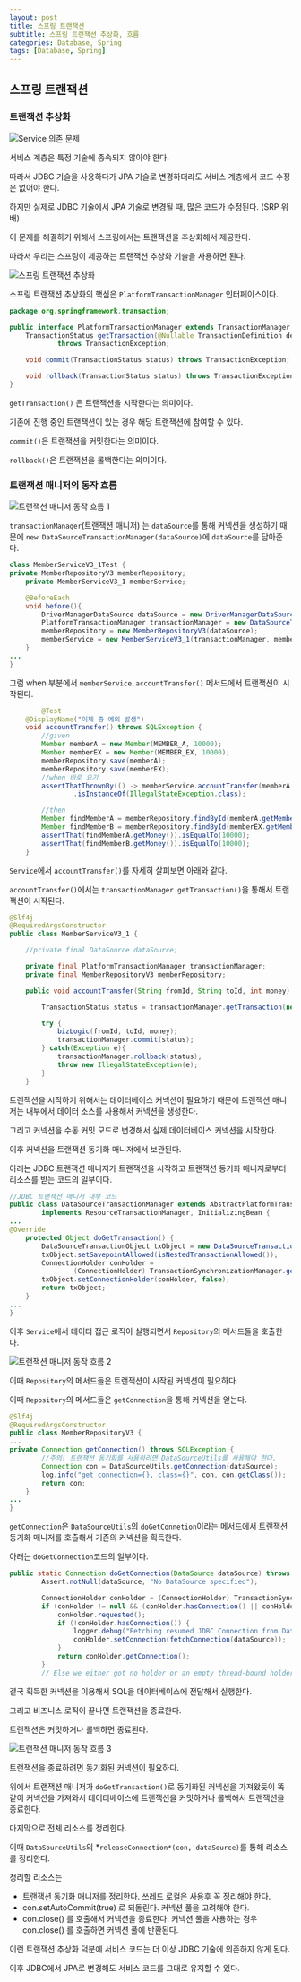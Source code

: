 ```yaml
---
layout: post
title: 스프링 트랜잭션
subtitle: 스프링 트랜잭션 추상화, 흐름
categories: Database, Spring
tags: [Database, Spring]
---
```


## 스프링 트랜잭션 

### 트랜잭션 추상화

![Service 의존 문제](https://github.com/boseungk/TIL/assets/95980754/2b2665a0-45d3-4f29-978b-387544271a4d)

서비스 계층은 특정 기술에 종속되지 않아야 한다. 

따라서 JDBC 기술을 사용하다가 JPA 기술로 변경하더라도 서비스 계층에서 코드 수정은 없어야 한다. 

하지만 실제로 JDBC 기술에서 JPA 기술로 변경될 때, 많은 코드가 수정된다. (SRP 위배)

이 문제를 해결하기 위해서 스프링에서는 트랜잭션을 추상화해서 제공한다. 

따라서 우리는 스프링이 제공하는 트랜잭션 추상화 기술을 사용하면 된다. 

![스프링 트랜잭션 추상화](https://github.com/boseungk/TIL/assets/95980754/52767a81-80ac-46a6-b392-256ffbc6a1c6)

스프링 트랜잭션 추상화의 핵심은 `PlatformTransactionManager` 인터페이스이다.

```java
package org.springframework.transaction;

public interface PlatformTransactionManager extends TransactionManager {
    TransactionStatus getTransaction(@Nullable TransactionDefinition definition)
            throws TransactionException;

    void commit(TransactionStatus status) throws TransactionException;

    void rollback(TransactionStatus status) throws TransactionException;
}
```

`getTransaction()` 은 트랜잭션을 시작한다는 의미이다. 

기존에 진행 중인 트랜잭션이 있는 경우 해당 트랜잭션에 참여할 수 있다.

`commit()`은 트랜잭션을 커밋한다는 의미이다.

`rollback()`은 트랜잭션을 롤백한다는 의미이다.

### 트랜잭션 매니저의 동작 흐름

![트랜잭션 매니저 동작 흐름 1](https://github.com/boseungk/TIL/assets/95980754/972693fe-1c0f-47ef-bd00-26f5746222eb)

`transactionManager`(트랜잭션 매니저) 는 `dataSource`를 통해 커넥션을 생성하기 때문에 `new DataSourceTransactionManager(dataSource)`에 `dataSource`를 담아준다. 

```java
class MemberServiceV3_1Test {
private MemberRepositoryV3 memberRepository;
    private MemberServiceV3_1 memberService;

    @BeforeEach
    void before(){
        DriverManagerDataSource dataSource = new DriverManagerDataSource(URL, USERNAME, PASSWORD);
        PlatformTransactionManager transactionManager = new DataSourceTransactionManager(dataSource);
        memberRepository = new MemberRepositoryV3(dataSource);
        memberService = new MemberServiceV3_1(transactionManager, memberRepository);
    }
...
}
```

그럼 when 부분에서 `memberService.accountTransfer()` 메서드에서 트랜잭션이 시작된다.

```java
		@Test
    @DisplayName("이체 중 예외 발생")
    void accountTransfer() throws SQLException {
        //given
        Member memberA = new Member(MEMBER_A, 10000);
        Member memberEX = new Member(MEMBER_EX, 10000);
        memberRepository.save(memberA);
        memberRepository.save(memberEX);
        //when 바로 요기
        assertThatThrownBy(() -> memberService.accountTransfer(memberA.getMemberId(), memberEX.getMemberId(), 2000))
                .isInstanceOf(IllegalStateException.class);

        //then
        Member findMemberA = memberRepository.findById(memberA.getMemberId());
        Member findMemberB = memberRepository.findById(memberEX.getMemberId());
        assertThat(findMemberA.getMoney()).isEqualTo(10000);
        assertThat(findMemberB.getMoney()).isEqualTo(10000);
    }
```

`Service`에서  `accountTransfer()`를 자세히 살펴보면 아래와 같다. 

`accountTransfer()`에서는 `transactionManager.getTransaction()`을 통해서 트랜잭션이 시작된다. 

```java
@Slf4j
@RequiredArgsConstructor
public class MemberServiceV3_1 {

    //private final DataSource dataSource;

    private final PlatformTransactionManager transactionManager;
    private final MemberRepositoryV3 memberRepository;

    public void accountTransfer(String fromId, String toId, int money) throws SQLException {

        TransactionStatus status = transactionManager.getTransaction(new DefaultTransactionDefinition());

        try {
            bizLogic(fromId, toId, money);
            transactionManager.commit(status);
        } catch(Exception e){
            transactionManager.rollback(status);
            throw new IllegalStateException(e);
        }
    }
```

트랜잭션을 시작하기 위해서는 데이터베이스 커넥션이 필요하기 때문에 트랜잭션 매니저는 내부에서 데이터 소스를 사용해서 커넥션을 생성한다. 

그리고 커넥션을 수동 커밋 모드로 변경해서 실제 데이터베이스 커넥션을 시작한다.

이후 커넥션을 트랜잭션 동기화 매니저에서 보관된다. 

아래는 JDBC 트랜잭션 매니저가 트랜잭션을 시작하고 트랜잭션 동기화 매니저로부터 리소스를 받는 코드의 일부이다. 

```java
//JDBC 트랜잭션 매니저 내부 코드
public class DataSourceTransactionManager extends AbstractPlatformTransactionManager
		implements ResourceTransactionManager, InitializingBean {
...
@Override
	protected Object doGetTransaction() {
		DataSourceTransactionObject txObject = new DataSourceTransactionObject();
		txObject.setSavepointAllowed(isNestedTransactionAllowed());
		ConnectionHolder conHolder =
				(ConnectionHolder) TransactionSynchronizationManager.getResource(obtainDataSource());
		txObject.setConnectionHolder(conHolder, false);
		return txObject;
	}
...
}
```

이후 `Service`에서 데이터 접근 로직이 실행되면서 `Repository`의 메서드들을 호출한다.

![트랜잭션 매니저 동작 흐름 2](https://github.com/boseungk/TIL/assets/95980754/36e77edc-f637-406b-b177-fdcb349ddacd)

이때 `Repository`의 메서드들은 트랜잭션이 시작된 커넥션이 필요하다. 

이때 `Repository`의 메서드들은 `getConnection`을 통해 커넥션을 얻는다.

```java
@Slf4j
@RequiredArgsConstructor
public class MemberRepositoryV3 {
...
private Connection getConnection() throws SQLException {
        //주의! 트랜잭션 동기화를 사용하려면 DataSourceUtils를 사용해야 한다.
        Connection con = DataSourceUtils.getConnection(dataSource);
        log.info("get connection={}, class={}", con, con.getClass());
        return con;
    }
...
}
```

`getConnection`은 `DataSourceUtils`의 `doGetConnetion`이라는 메서드에서 트랜잭션 동기화 매니저를 호출해서 기존의 커넥션을 획득한다.

아래는 `doGetConnection`코드의 일부이다.

```java
public static Connection doGetConnection(DataSource dataSource) throws SQLException {
		Assert.notNull(dataSource, "No DataSource specified");

		ConnectionHolder conHolder = (ConnectionHolder) TransactionSynchronizationManager.getResource(dataSource);
		if (conHolder != null && (conHolder.hasConnection() || conHolder.isSynchronizedWithTransaction())) {
			conHolder.requested();
			if (!conHolder.hasConnection()) {
				logger.debug("Fetching resumed JDBC Connection from DataSource");
				conHolder.setConnection(fetchConnection(dataSource));
			}
			return conHolder.getConnection();
		}
		// Else we either got no holder or an empty thread-bound holder here.
```

결국 획득한 커넥션을 이용해서 SQL을 데이터베이스에 전달해서 실행한다.

그리고 비즈니스 로직이 끝나면 트랜잭션을 종료한다.

트랜잭션은 커밋하거나 롤백하면 종료된다.

![트랜잭션 매니저 동작 흐름 3](https://github.com/boseungk/TIL/assets/95980754/26f856ba-862b-47dd-a06c-9f23d7ca8b17)

트랜잭션을 종료하려면 동기화된 커넥션이 필요하다. 

위에서 트랜잭션 매니저가 `doGetTransaction()`로 동기화된 커넥션을 가져왔듯이 똑같이 커넥션을 가져와서 데이터베이스에 트랜잭션을 커밋하거나 롤백해서 트랜잭션을 종료한다.

마지막으로 전체 리소스를 정리한다.

이때 `````DataSourceUtils`````의 *`releaseConnection*(con, dataSource)`를 통해 리소스를 정리한다.

정리할 리소스는 

- 트랜잭션 동기화 매니저를 정리한다. 쓰레드 로컬은 사용후 꼭 정리해야 한다.
- con.setAutoCommit(true) 로 되돌린다. 커넥션 풀을 고려해야 한다.
- con.close() 를 호출해서 커넥션을 종료한다. 커넥션 풀을 사용하는 경우 con.close() 를
호출하면 커넥션 풀에 반환된다.

이런 트랜잭션 추상화 덕분에 서비스 코드는 더 이상 JDBC 기술에 의존하지 않게 된다.

이후 JDBC에서 JPA로 변경해도 서비스 코드를 그대로 유지할 수 있다.